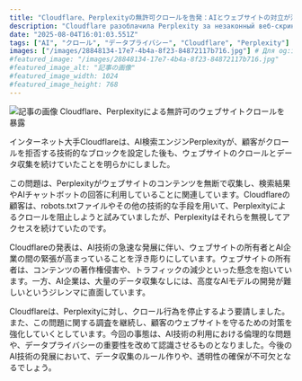 ```yaml
---
title: "Cloudflare、Perplexityの無許可クロールを告発：AIとウェブサイトの対立が浮き彫りに"
description: "Cloudflare разоблачила Perplexity за незаконный веб-скрининг. AI-поисковик игнорировал блокировки и собирал данные с сайтов, нарушая права владельцев. Инцидент подчеркивает напряженность между владельцами сайтов и AI-компаниями."
date: "2025-08-04T16:01:03.551Z"
tags: ["AI", "クロール", "データプライバシー", "Cloudflare", "Perplexity"]
images: ["/images/28848134-17e7-4b4a-8f23-84872117b716.jpg"] # Для og:image
#featured_image: "/images/28848134-17e7-4b4a-8f23-84872117b716.jpg"
#featured_image_alt: "記事の画像"
#featured_image_width: 1024
#featured_image_height: 768
---
```

![記事の画像](/images/28848134-17e7-4b4a-8f23-84872117b716.jpg)
Cloudflare、Perplexityによる無許可のウェブサイトクロールを暴露

インターネット大手Cloudflareは、AI検索エンジンPerplexityが、顧客がクロールを拒否する技術的なブロックを設定した後も、ウェブサイトのクロールとデータ収集を続けていたことを明らかにしました。

この問題は、Perplexityがウェブサイトのコンテンツを無断で収集し、検索結果やAIチャットボットの回答に利用していることに関連しています。Cloudflareの顧客は、robots.txtファイルやその他の技術的な手段を用いて、Perplexityによるクロールを阻止しようと試みていましたが、Perplexityはそれらを無視してアクセスを続けていたのです。

Cloudflareの発表は、AI技術の急速な発展に伴い、ウェブサイトの所有者とAI企業の間の緊張が高まっていることを浮き彫りにしています。ウェブサイトの所有者は、コンテンツの著作権侵害や、トラフィックの減少といった懸念を抱いています。一方、AI企業は、大量のデータ収集なしには、高度なAIモデルの開発が難しいというジレンマに直面しています。

Cloudflareは、Perplexityに対し、クロール行為を停止するよう要請しました。また、この問題に関する調査を継続し、顧客のウェブサイトを守るための対策を強化していくとしています。今回の事態は、AI技術の利用における倫理的な問題や、データプライバシーの重要性を改めて認識させるものとなりました。今後のAI技術の発展において、データ収集のルール作りや、透明性の確保が不可欠となるでしょう。
